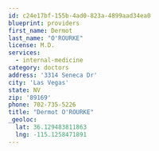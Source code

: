 ```yaml
---
id: c24e17bf-155b-4ad0-823a-4899aad34ea0
blueprint: providers
first_name: Dermot
last_name: "O'ROURKE"
license: M.D.
services:
  - internal-medicine
category: doctors
address: '3314 Seneca Dr'
city: 'Las Vegas'
state: NV
zip: '89169'
phone: 702-735-5226
title: "Dermot O'ROURKE"
_geoloc:
  lat: 36.129483811863
  lng: -115.1258471891
---
```

